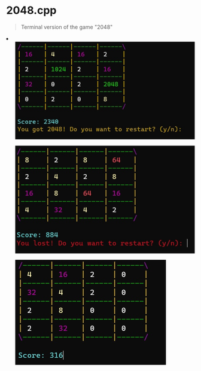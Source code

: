 # 2048.cpp
>Terminal version of the game "2048"

<li>
  <ul><img src="images/gameplay.jpg"></ul>
  <ul><img src="images/won.jpg"></ul>
  <ul><img src="images/lost.jpg"></ul>
</li>
